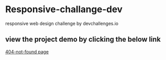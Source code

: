 # Responsive-challange-dev
responsive web design challenge by devchallenges.io

## view the project demo by clicking the below link

[404-not-found page](https://satendra-responsive-devchallange.netlify.app/404-not-found-master/)
